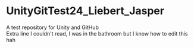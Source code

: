 # UnityGitTest24_Liebert_Jasper
A test repository for Unity and GitHub <br>
Extra line I couldn't read, I was in the bathroom but I know how to edit this hah
